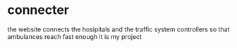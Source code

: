 # connecter
the website connects the hosipitals and the traffic system controllers so that ambulances reach fast enough
it is my project
